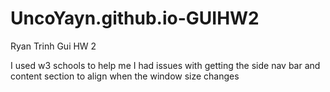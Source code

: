 # UncoYayn.github.io-GUIHW2
Ryan Trinh
Gui HW 2

I used w3 schools to help me 
I had issues with getting the side nav bar and content section to align when the window size changes
